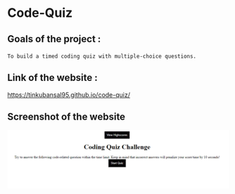# Code-Quiz

## Goals of the project :

`To build a timed coding quiz with multiple-choice questions.`

## Link of the website :

https://tinkubansal95.github.io/code-quiz/

## Screenshot of the website

![ScreenShot of the Website](assets/images/ScreenShotOFTheWebsite.png)
